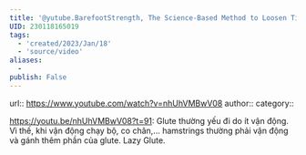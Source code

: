 ```yaml
---
title: '@yutube.BarefootStrength, The Science-Based Method to Loosen Tight Hamstrings'
UID: 230118165019
tags:
  - 'created/2023/Jan/18'
  - 'source/video'
aliases:
  - 
publish: False
---
```


url:: https://www.youtube.com/watch?v=nhUhVMBwV08
author::
category::


https://youtu.be/nhUhVMBwV08?t=91: Glute thường yếu đi do ít vận động. Vì thế, khi vận động chạy bộ, co chân,... hamstrings thường phải vận động và gánh thêm phần của glute.
Lazy Glute.
